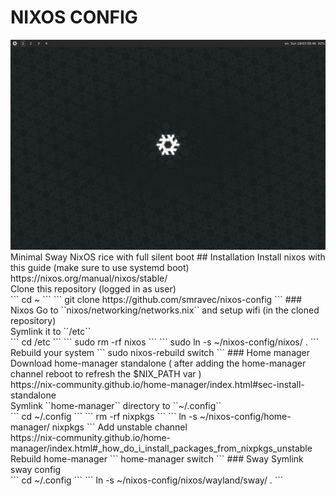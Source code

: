 # NIXOS CONFIG
<img src=preview.png/>
Minimal Sway NixOS rice with full silent boot
## Installation
Install nixos with this guide (make sure to use systemd boot) <br/>
https://nixos.org/manual/nixos/stable/ <br/>
Clone this repository (logged in as user) <br/>
```
cd ~
```
```
git clone https://github.com/smravec/nixos-config
```
### Nixos
Go to ``nixos/networking/networks.nix`` and setup wifi (in the cloned repository) <br/>
Symlink it to ``/etc`` <br/>
```
cd /etc
```
```
sudo rm -rf nixos
```
```
sudo ln -s ~/nixos-config/nixos/ .
```
Rebuild your system
```
sudo nixos-rebuild switch
```
### Home manager
Download home-manager standalone ( after adding the home-manager channel reboot to refresh the $NIX_PATH var ) <br/>
https://nix-community.github.io/home-manager/index.html#sec-install-standalone <br/>
Symlink ``home-manager`` directory to ``~/.config`` <br/>
```
cd ~/.config
```
```
rm -rf nixpkgs
```
```
ln -s ~/nixos-config/home-manager/ nixpkgs
```
Add unstable channel <br/>
https://nix-community.github.io/home-manager/index.html#_how_do_i_install_packages_from_nixpkgs_unstable <br/>
Rebuild home-manager
```
home-manager switch
```
### Sway
Symlink sway config <br/>
```
cd ~/.config
```
```
ln -s ~/nixos-config/nixos/wayland/sway/ .
```
